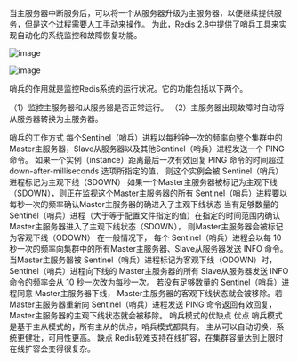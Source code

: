 当主服务器中断服务后，可以将一个从服务器升级为主服务器，以便继续提供服务，但是这个过程需要人工手动来操作。 为此，Redis 2.8中提供了哨兵工具来实现自动化的系统监控和故障恢复功能。

![image](https://github.com/Lincoln-dac/kube-linux/blob/master/pic/v2-b6690afc29c01d47df094ee2f81fd5de_720w.jpg)

![image](https://github.com/Lincoln-dac/kube-linux/blob/master/pic/v2-f2f9850cc2954ab511a49151a8faf6c1_720w.jpg)


哨兵的作用就是监控Redis系统的运行状况。它的功能包括以下两个。

（1）监控主服务器和从服务器是否正常运行。
（2）主服务器出现故障时自动将从服务器转换为主服务器。

哨兵的工作方式
每个Sentinel（哨兵）进程以每秒钟一次的频率向整个集群中的Master主服务器，Slave从服务器以及其他Sentinel（哨兵）进程发送一个 PING 命令。
如果一个实例（instance）距离最后一次有效回复 PING 命令的时间超过 down-after-milliseconds 选项所指定的值， 则这个实例会被 Sentinel（哨兵）进程标记为主观下线（SDOWN）
如果一个Master主服务器被标记为主观下线（SDOWN），则正在监视这个Master主服务器的所有 Sentinel（哨兵）进程要以每秒一次的频率确认Master主服务器的确进入了主观下线状态
当有足够数量的 Sentinel（哨兵）进程（大于等于配置文件指定的值）在指定的时间范围内确认Master主服务器进入了主观下线状态（SDOWN）， 则Master主服务器会被标记为客观下线（ODOWN）
在一般情况下， 每个 Sentinel（哨兵）进程会以每 10 秒一次的频率向集群中的所有Master主服务器、Slave从服务器发送 INFO 命令。
当Master主服务器被 Sentinel（哨兵）进程标记为客观下线（ODOWN）时，Sentinel（哨兵）进程向下线的 Master主服务器的所有 Slave从服务器发送 INFO 命令的频率会从 10 秒一次改为每秒一次。
若没有足够数量的 Sentinel（哨兵）进程同意 Master主服务器下线， Master主服务器的客观下线状态就会被移除。若 Master主服务器重新向 Sentinel（哨兵）进程发送 PING 命令返回有效回复，Master主服务器的主观下线状态就会被移除。
哨兵模式的优缺点
优点
哨兵模式是基于主从模式的，所有主从的优点，哨兵模式都具有。
主从可以自动切换，系统更健壮，可用性更高。
缺点
Redis较难支持在线扩容，在集群容量达到上限时在线扩容会变得很复杂。
